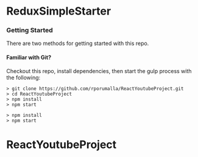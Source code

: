 # ReduxSimpleStarter


### Getting Started

There are two methods for getting started with this repo.

#### Familiar with Git?
Checkout this repo, install dependencies, then start the gulp process with the following:

```
> git clone https://github.com/rporumalla/ReactYoutubeProject.git
> cd ReactYoutubeProject
> npm install
> npm start
```

```
> npm install
> npm start
```
# ReactYoutubeProject
